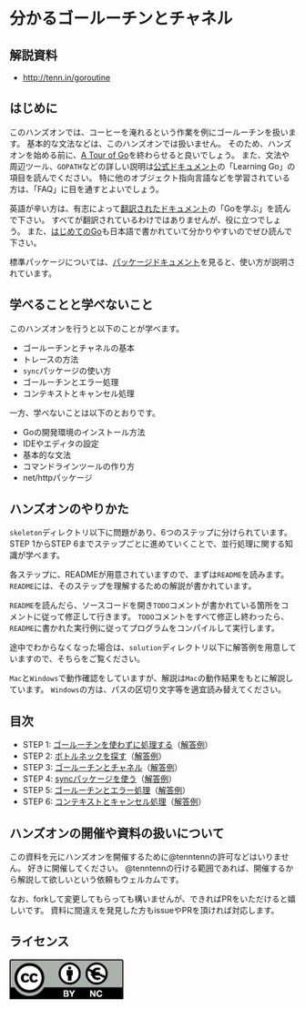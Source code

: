 # 分かるゴールーチンとチャネル

## 解説資料

* http://tenn.in/goroutine

## はじめに

このハンズオンでは、コーヒーを淹れるという作業を例にゴールーチンを扱います。
基本的な文法などは、このハンズオンでは扱いません。
そのため、ハンズオンを始める前に、[A Tour of Go](https://go-tour-jp.appspot.com)を終わらせると良いでしょう。
また、文法や周辺ツール、`GOPATH`などの詳しい説明は[公式ドキュメント](https://golang.org/doc/)の「Learning Go」の項目を読んでください。
特に他のオブジェクト指向言語などを学習されている方は、「FAQ」に目を通すとよいでしょう。

英語が辛い方は、有志によって[翻訳されたドキュメント](http://golang-jp.org/doc/)の「Goを学ぶ」を読んで下さい。
すべてが翻訳されているわけではありませんが、役に立つでしょう。
また、[はじめてのGo](http://gihyo.jp/dev/feature/01/go_4beginners)も日本語で書かれていて分かりやすいのでぜひ読んで下さい。

標準パッケージについては、[パッケージドキュメント](https://golang.org/pkg/)を見ると、使い方が説明されています。

## 学べることと学べないこと

このハンズオンを行うと以下のことが学べます。

* ゴールーチンとチャネルの基本
* トレースの方法
* `sync`パッケージの使い方
* ゴールーチンとエラー処理
* コンテキストとキャンセル処理

一方、学べないことは以下のとおりです。

* Goの開発環境のインストール方法
* IDEやエディタの設定
* 基本的な文法
* コマンドラインツールの作り方
* net/httpパッケージ

## ハンズオンのやりかた

`skeleton`ディレクトリ以下に問題があり、6つのステップに分けられています。
STEP 1からSTEP 6までステップごとに進めていくことで、並行処理に関する知識が学べます。

各ステップに、READMEが用意されていますので、まずは`README`を読みます。
`README`には、そのステップを理解するための解説が書かれています。

`README`を読んだら、ソースコードを開き`TODO`コメントが書かれている箇所をコメントに従って修正して行きます。
`TODO`コメントをすべて修正し終わったら、`README`に書かれた実行例に従ってプログラムをコンパイルして実行します。

途中でわからなくなった場合は、`solution`ディレクトリ以下に解答例を用意していますので、そちらをご覧ください。

`Mac`と`Windows`で動作確認をしていますが、解説は`Mac`の動作結果をもとに解説しています。
`Windows`の方は、パスの区切り文字等を適宜読み替えてください。

## 目次

* STEP 1: [ゴールーチンを使わずに処理する](./skeleton/step01)（[解答例](./solution/step01)）
* STEP 2: [ボトルネックを探す](./skeleton/step02)（[解答例](./solution/step02)）
* STEP 3: [ゴールーチンとチャネル](./skeleton/step03)（[解答例](./solution/step03)）
* STEP 4: [syncパッケージを使う](./skeleton/step04)（[解答例](./solution/step04)）
* STEP 5: [ゴールーチンとエラー処理](./skeleton/step05)（[解答例](./solution/step05)）
* STEP 6: [コンテキストとキャンセル処理](./skeleton/step06)（[解答例](./solution/step06)）

## ハンズオンの開催や資料の扱いについて
この資料を元にハンズオンを開催するために@tenntennの許可などはいりません。
好きに開催してください。
@tenntennの行ける範囲であれば、開催するから解説して欲しいという依頼もウェルカムです。

なお、forkして変更してもらっても構いませんが、できればPRをいただけると嬉しいです。
資料に間違えを発見した方もissueやPRを頂ければ対応します。

## ライセンス

<a href="https://creativecommons.org/licenses/by-nc/4.0/legalcode.ja">
	<img width="200" src="by-nc.eu.png">
</a>
